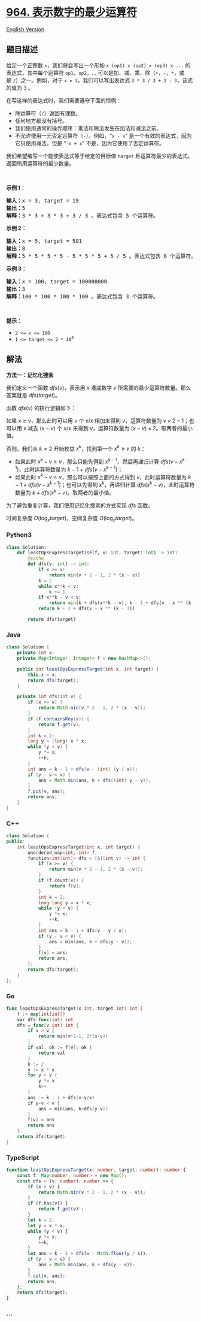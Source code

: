 # [964. 表示数字的最少运算符](https://leetcode.cn/problems/least-operators-to-express-number)

[English Version](/solution/0900-0999/0964.Least%20Operators%20to%20Express%20Number/README_EN.md)

## 题目描述

<!-- 这里写题目描述 -->

<p>给定一个正整数 <code>x</code>，我们将会写出一个形如&nbsp;<code>x (op1) x (op2) x (op3) x ...</code>&nbsp;的表达式，其中每个运算符&nbsp;<code>op1</code>，<code>op2</code>，… 可以是加、减、乘、除（<code>+</code>，<code>-</code>，<code>*</code>，或是&nbsp;<code>/</code>）之一。例如，对于&nbsp;<code>x = 3</code>，我们可以写出表达式&nbsp;<code>3 * 3 / 3 + 3 - 3</code>，该式的值为 3 。</p>

<p>在写这样的表达式时，我们需要遵守下面的惯例：</p>

<ul>
	<li>除运算符（<code>/</code>）返回有理数。</li>
	<li>任何地方都没有括号。</li>
	<li>我们使用通常的操作顺序：乘法和除法发生在加法和减法之前。</li>
	<li>不允许使用一元否定运算符（<code>-</code>）。例如，“<code>x - x</code>” 是一个有效的表达式，因为它只使用减法，但是 “<code>-x + x</code>” 不是，因为它使用了否定运算符。&nbsp;</li>
</ul>

<p>我们希望编写一个能使表达式等于给定的目标值 <code>target</code> 且运算符最少的表达式。返回所用运算符的最少数量。</p>

<p>&nbsp;</p>

<p><strong>示例 1：</strong></p>

<pre>
<strong>输入：</strong>x = 3, target = 19
<strong>输出：</strong>5
<strong>解释：</strong>3 * 3 + 3 * 3 + 3 / 3 。表达式包含 5 个运算符。
</pre>

<p><strong>示例 2：</strong></p>

<pre>
<strong>输入：</strong>x = 5, target = 501
<strong>输出：</strong>8
<strong>解释：</strong>5 * 5 * 5 * 5 - 5 * 5 * 5 + 5 / 5 。表达式包含 8 个运算符。
</pre>

<p><strong>示例 3：</strong></p>

<pre>
<strong>输入：</strong>x = 100, target = 100000000
<strong>输出：</strong>3
<strong>解释：</strong>100 * 100 * 100 * 100 。表达式包含 3 个运算符。</pre>

<p>&nbsp;</p>

<p><strong>提示：</strong></p>

<ul>
	<li><code>2 &lt;= x &lt;= 100</code></li>
	<li><code>1 &lt;= target &lt;= 2 * 10<sup>8</sup></code></li>
</ul>

## 解法

<!-- 这里可写通用的实现逻辑 -->

**方法一：记忆化搜索**

我们定义一个函数 $dfs(v)$，表示用 $x$ 凑成数字 $v$ 所需要的最少运算符数量。那么答案就是 $dfs(target)$。

函数 $dfs(v)$ 的执行逻辑如下：

如果 $x \geq v$，那么此时可以用 $v$ 个 $x / x$ 相加来得到 $v$，运算符数量为 $v \times 2 - 1$；也可以用 $x$ 减去 $(x - v)$ 个 $x / x$ 来得到 $v$，运算符数量为 $(x - v) \times 2$。取两者的最小值。

否则，我们从 $k=2$ 开始枚举 $x^k$，找到第一个 $x^k \geq v$ 的 $k$：

-   如果此时 $x^k - v \geq v$，那么只能先得到 $x^{k-1}$，然后再递归计算 $dfs(v - x^{k-1})$，此时运算符数量为 $k - 1 + dfs(v - x^{k-1})$；
-   如果此时 $x^k - v < v$，那么可以按照上面的方式得到 $v$，此时运算符数量为 $k - 1 + dfs(v - x^{k-1})$；也可以先得到 $x^k$，再递归计算 $dfs(x^k - v)$，此时运算符数量为 $k + dfs(x^k - v)$。取两者的最小值。

为了避免重复计算，我们使用记忆化搜索的方式实现 $dfs$ 函数。

时间复杂度 $O(\log_{x}{target})$，空间复杂度 $O(\log_{x}{target})$。

<!-- tabs:start -->

### **Python3**

<!-- 这里可写当前语言的特殊实现逻辑 -->

```python
class Solution:
    def leastOpsExpressTarget(self, x: int, target: int) -> int:
        @cache
        def dfs(v: int) -> int:
            if x >= v:
                return min(v * 2 - 1, 2 * (x - v))
            k = 2
            while x**k < v:
                k += 1
            if x**k - v < v:
                return min(k + dfs(x**k - v), k - 1 + dfs(v - x ** (k - 1)))
            return k - 1 + dfs(v - x ** (k - 1))

        return dfs(target)
```

### **Java**

<!-- 这里可写当前语言的特殊实现逻辑 -->

```java
class Solution {
    private int x;
    private Map<Integer, Integer> f = new HashMap<>();

    public int leastOpsExpressTarget(int x, int target) {
        this.x = x;
        return dfs(target);
    }

    private int dfs(int v) {
        if (x >= v) {
            return Math.min(v * 2 - 1, 2 * (x - v));
        }
        if (f.containsKey(v)) {
            return f.get(v);
        }
        int k = 2;
        long y = (long) x * x;
        while (y < v) {
            y *= x;
            ++k;
        }
        int ans = k - 1 + dfs(v - (int) (y / x));
        if (y - v < v) {
            ans = Math.min(ans, k + dfs((int) y - v));
        }
        f.put(v, ans);
        return ans;
    }
}
```

### **C++**

```cpp
class Solution {
public:
    int leastOpsExpressTarget(int x, int target) {
        unordered_map<int, int> f;
        function<int(int)> dfs = [&](int v) -> int {
            if (x >= v) {
                return min(v * 2 - 1, 2 * (x - v));
            }
            if (f.count(v)) {
                return f[v];
            }
            int k = 2;
            long long y = x * x;
            while (y < v) {
                y *= x;
                ++k;
            }
            int ans = k - 1 + dfs(v - y / x);
            if (y - v < v) {
                ans = min(ans, k + dfs(y - v));
            }
            f[v] = ans;
            return ans;
        };
        return dfs(target);
    }
};
```

### **Go**

```go
func leastOpsExpressTarget(x int, target int) int {
	f := map[int]int{}
	var dfs func(int) int
	dfs = func(v int) int {
		if x > v {
			return min(v*2-1, 2*(x-v))
		}
		if val, ok := f[v]; ok {
			return val
		}
		k := 2
		y := x * x
		for y < v {
			y *= x
			k++
		}
		ans := k - 1 + dfs(v-y/x)
		if y-v < v {
			ans = min(ans, k+dfs(y-v))
		}
		f[v] = ans
		return ans
	}
	return dfs(target)
}
```

### **TypeScript**

```ts
function leastOpsExpressTarget(x: number, target: number): number {
    const f: Map<number, number> = new Map();
    const dfs = (v: number): number => {
        if (x > v) {
            return Math.min(v * 2 - 1, 2 * (x - v));
        }
        if (f.has(v)) {
            return f.get(v)!;
        }
        let k = 2;
        let y = x * x;
        while (y < v) {
            y *= x;
            ++k;
        }
        let ans = k - 1 + dfs(v - Math.floor(y / x));
        if (y - v < v) {
            ans = Math.min(ans, k + dfs(y - v));
        }
        f.set(v, ans);
        return ans;
    };
    return dfs(target);
}
```

### **...**

```

```

<!-- tabs:end -->
